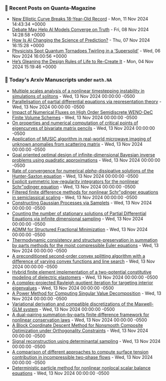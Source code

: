 ### 📝 Recent Posts on Quanta-Magazine
<!-- quanta starts -->
* <a href="https://www.quantamagazine.org/new-elliptic-curve-breaks-18-year-old-record-20241111/">New Elliptic Curve Breaks 18-Year-Old Record</a> - Mon, 11 Nov 2024 14:43:34 +0000
* <a href="https://www.quantamagazine.org/debate-may-help-ai-models-converge-on-truth-20241108/">Debate May Help AI Models Converge on Truth</a> - Fri, 08 Nov 2024 14:28:58 +0000
* <a href="https://www.quantamagazine.org/how-is-ai-changing-the-science-of-prediction-20241107/">How Is AI Changing the Science of Prediction?</a> - Thu, 07 Nov 2024 16:15:28 +0000
* <a href="https://www.quantamagazine.org/physicists-spot-quantum-tornadoes-twirling-in-a-supersolid-20241106/">Physicists Spot Quantum Tornadoes Twirling in a ‘Supersolid’</a> - Wed, 06 Nov 2024 16:00:56 +0000
* <a href="https://www.quantamagazine.org/hes-gleaning-the-design-rules-of-life-to-re-create-it-20241104/">He’s Gleaning the Design Rules of Life to Re-Create It</a> - Mon, 04 Nov 2024 15:19:46 +0000
<!-- quanta ends -->

### 📝 Today's Arxiv Manuscripts under ``math.NA``
<!-- arxiv-math-na starts -->
* <a href="https://arxiv.org/abs/2411.07286">Multiple scales analysis of a nonlinear timestepping instability in simulations of solitons</a> - Wed, 13 Nov 2024 00:00:00 -0500
* <a href="https://arxiv.org/abs/2411.07365">Parallelisation of partial differential equations via representation theory</a> - Wed, 13 Nov 2024 00:00:00 -0500
* <a href="https://arxiv.org/abs/2411.07422">Impact of Numerical Fluxes on High Order Semidiscrete WENO-DeC Finite Volume Schemes</a> - Wed, 13 Nov 2024 00:00:00 -0500
* <a href="https://arxiv.org/abs/2411.07450">On properties and numerical computation of critical points of eigencurves of bivariate matrix pencils</a> - Wed, 13 Nov 2024 00:00:00 -0500
* <a href="https://arxiv.org/abs/2411.07460">Application of MUSIC algorithm in real-world microwave imaging of unknown anomalies from scattering matrix</a> - Wed, 13 Nov 2024 00:00:00 -0500
* <a href="https://arxiv.org/abs/2411.07532">Goal oriented optimal design of infinite-dimensional Bayesian inverse problems using quadratic approximations</a> - Wed, 13 Nov 2024 00:00:00 -0500
* <a href="https://arxiv.org/abs/2411.07712">Rate of convergence for numerical $alpha$-dissipative solutions of the Hunter-Saxton equation</a> - Wed, 13 Nov 2024 00:00:00 -0500
* <a href="https://arxiv.org/abs/2411.07720">Explicit symmetric low-regularity integrators for the nonlinear Schr"odinger equation</a> - Wed, 13 Nov 2024 00:00:00 -0500
* <a href="https://arxiv.org/abs/2411.07855">Filtered finite difference methods for nonlinear Schr"odinger equations in semiclassical scaling</a> - Wed, 13 Nov 2024 00:00:00 -0500
* <a href="https://arxiv.org/abs/2411.07277">Constructing Gaussian Processes via Samplets</a> - Wed, 13 Nov 2024 00:00:00 -0500
* <a href="https://arxiv.org/abs/2411.07390">Counting the number of stationary solutions of Partial Differential Equations via infinite dimensional sampling</a> - Wed, 13 Nov 2024 00:00:00 -0500
* <a href="https://arxiv.org/abs/2411.07496">ADMM for Structured Fractional Minimization</a> - Wed, 13 Nov 2024 00:00:00 -0500
* <a href="https://arxiv.org/abs/2411.07562">Thermodynamic consistency and structure-preservation in summation by parts methods for the moist compressible Euler equations</a> - Wed, 13 Nov 2024 00:00:00 -0500
* <a href="https://arxiv.org/abs/2411.07661">A preconditioned second-order convex splitting algorithm with a difference of varying convex functions and line search</a> - Wed, 13 Nov 2024 00:00:00 -0500
* <a href="https://arxiv.org/abs/2411.07900">Hybrid finite element implementation of a two-potential constitutive modeling of dielectric elastomers</a> - Wed, 13 Nov 2024 00:00:00 -0500
* <a href="https://arxiv.org/abs/2312.02847">A complex-projected Rayleigh quotient iteration for targeting interior eigenvalues</a> - Wed, 13 Nov 2024 00:00:00 -0500
* <a href="https://arxiv.org/abs/2410.23999">A Power Method for Computing Singular Value Decomposition</a> - Wed, 13 Nov 2024 00:00:00 -0500
* <a href="https://arxiv.org/abs/2411.06595">Variational derivation and compatible discretizations of the Maxwell-GLM system</a> - Wed, 13 Nov 2024 00:00:00 -0500
* <a href="https://arxiv.org/abs/2411.06629">A dual-pairing summation-by-parts finite difference framework for nonlinear conservation laws</a> - Wed, 13 Nov 2024 00:00:00 -0500
* <a href="https://arxiv.org/abs/2304.03641">A Block Coordinate Descent Method for Nonsmooth Composite Optimization under Orthogonality Constraints</a> - Wed, 13 Nov 2024 00:00:00 -0500
* <a href="https://arxiv.org/abs/2310.09437">Signal reconstruction using determinantal sampling</a> - Wed, 13 Nov 2024 00:00:00 -0500
* <a href="https://arxiv.org/abs/2402.04670">A comparison of different approaches to compute surface tension contribution in incompressible two-phase flows</a> - Wed, 13 Nov 2024 00:00:00 -0500
* <a href="https://arxiv.org/abs/2411.07148">Deterministic particle method for nonlinear nonlocal scalar balance equations</a> - Wed, 13 Nov 2024 00:00:00 -0500
<!-- arxiv-math-na ends -->
